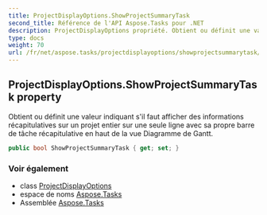 ```yaml
---
title: ProjectDisplayOptions.ShowProjectSummaryTask
second_title: Référence de l'API Aspose.Tasks pour .NET
description: ProjectDisplayOptions propriété. Obtient ou définit une valeur indiquant sil faut afficher des informations récapitulatives sur un projet entier sur une seule ligne avec sa propre barre de tâche récapitulative en haut de la vue Diagramme de Gantt.
type: docs
weight: 70
url: /fr/net/aspose.tasks/projectdisplayoptions/showprojectsummarytask/
---
```

## ProjectDisplayOptions.ShowProjectSummaryTask property

Obtient ou définit une valeur indiquant s'il faut afficher des informations récapitulatives sur un projet entier sur une seule ligne avec sa propre barre de tâche récapitulative en haut de la vue Diagramme de Gantt.

```csharp
public bool ShowProjectSummaryTask { get; set; }
```

### Voir également

* class [ProjectDisplayOptions](../)
* espace de noms [Aspose.Tasks](../../projectdisplayoptions/)
* Assemblée [Aspose.Tasks](../../../)


